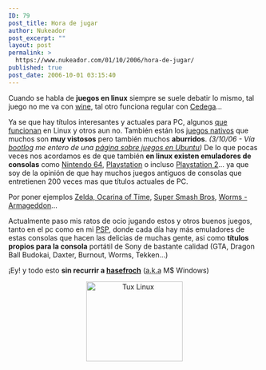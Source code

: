 ```yaml
---
ID: 79
post_title: Hora de jugar
author: Nukeador
post_excerpt: ""
layout: post
permalink: >
  https://www.nukeador.com/01/10/2006/hora-de-jugar/
published: true
post_date: 2006-10-01 03:15:40
---
```

Cuando se habla de <strong>juegos en linux</strong> siempre se suele debatir lo mismo, tal juego no me va con <a title="Wikipedia - WINE" href="http://es.wikipedia.org/wiki/Wine">wine</a>, tal otro funciona regular con <a title="TransGaming Cedega" href="http://www.transgaming.com/">Cedega</a>...

Ya se que hay títulos interesantes y actuales para PC, algunos <a title="Nukeador.com - Prueba superada" href="http://www.nukeador.com/22/02/2006/prueba-superada/">que funcionan</a> en Linux y otros aun no. También están los <a title="Linuxjuegos.com" href="http://www.linuxjuegos.com/">juegos nativos</a> que muchos son <strong>muy vistosos</strong> pero también muchos <strong>aburridos</strong>. <em>(3/10/06 - Vía <a title="Bootlog - UbuntuGames" href="http://www.bootlog.cl/bookmarks/ubuntu-games/">bootlog</a> me entero de una <a title="UbuntuGames" href="http://www.ubuntugames.org/castellano">página sobre juegos en Ubuntu</a>)</em>
De lo que pocas veces nos acordamos es de que también <strong>en linux existen emuladores de consolas</strong> como <a title="Emulador de N64 para linux" href="http://mupen64.emulation64.com/">Nintendo 64</a>, <a title="Emulador de Playstation para linux" href="http://www.epsxe.com/news.php">Playstation</a> o incluso <a title="Emulador de Playstation 2 para linux" href="http://www.pcsx2.net/">Playstation 2</a>... ya que soy de la opinión de que hay muchos juegos antiguos de consolas que entretienen 200 veces mas que títulos actuales de PC.

Por poner ejemplos <a href="http://romhustler.net/rom/n64/176">Zelda, Ocarina of Time</a>, <a href="http://romhustler.net/rom/n64/333">Super Smash Bros</a>, <a href="http://romhustler.net/rom/n64/388">Worms - Armageddon</a>...

Actualmente paso mis ratos de ocio jugando estos y otros buenos juegos, tanto en el pc como en mi <a title="Wikipedia - PSP" href="http://es.wikipedia.org/wiki/PlayStation_Portable">PSP</a>, donde cada día hay más emuladores de estas consolas que hacen las delicias de muchas gente, asi como <strong>títulos propios para la consola</strong> portátil de Sony de bastante calidad (GTA, Dragon Ball Budokai, Daxter, Burnout, Worms, Tekken...)

¡Ey! y todo esto <strong>sin recurrir a <a title="Bulma - Hasefroch" href="http://bulma.net/body.phtml?nIdNoticia=1613">hasefroch</a></strong> (<abbr title="Also known as (También conocido como)">a.k.a</abbr> M$ Windows)
<div style="text-align: center"><img width="193" height="160" title="Tux Linux" alt="Tux Linux" src="http://tux.crystalxp.net/png/1603-92563.png" /></div>